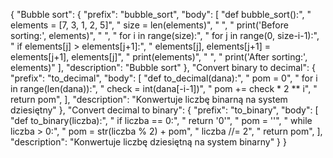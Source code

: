 {
	"Bubble sort": {
		"prefix": "bubble_sort",
		"body": [
			"def bubble_sort():",
			"    elements = [7, 3, 1, 2, 5]",
			"    size = len(elements)",
			" ",
			"    print('Before sorting:', elements)",
			" ",
			"    for i in range(size):",
			"        for j in range(0, size-i-1):",
			"            if elements[j] > elements[j+1]:",
			"                elements[j], elements[j+1] = elements[j+1], elements[j]",
			"                print(elements)",
			" ",
			"    print('After sorting:', elements)"
		],
		"description": "Bubble sort"
	},
	"Convert binary to decimal": {
		"prefix": "to_decimal",
		"body": [
			"def to_decimal(dana):",
			"    pom = 0",
			"    for i in range(len(dana)):",
			"        check = int(dana[-i-1])",
			"        pom += check * 2 ** i",
			"    return pom",
		],
		"description": "Konwertuje liczbę binarną na system dziesiętny"
	},
	"Convert decimal to binary": {
		"prefix": "to_binary",
		"body": [
			"def to_binary(liczba):",
			"    if liczba == 0:",
			"        return '0'",
			"    pom = ''",
			"    while liczba > 0:",
			"        pom = str(liczba % 2) + pom",
			"        liczba //= 2",
			"    return pom",
		],
		"description": "Konwertuje liczbę dziesiętną na system binarny"
	}
}
